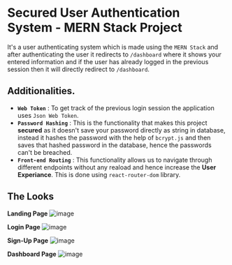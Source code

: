 # Secured User Authentication System - MERN Stack Project
It's a user authenticating system which is made using the `MERN Stack` and after authenticating the user it redirects to `/dashboard` where it shows your entered information and if the user has already logged in the previous session then it will directly redirect to `/dashboard`.

## Additionalities.
- **`Web Token`** : To get track of the previous login session the application uses `Json Web Token`.
- **`Password Hashing`** : This is the functionality that makes this project **secured** as it doesn't save your password directly as string in database, instead it hashes the password with the help of `bcrypt.js` and then saves that hashed password in the database, hence the passwords can't be breached.
- **`Front-end Routing`** : This functionality allows us to navigate through different endpoints without any reaload and hence increase the **User Experiance**. This is done using `react-router-dom` library.

## The Looks
**Landing Page**
![image](https://user-images.githubusercontent.com/69182611/211269739-ff06dbc0-3027-4f66-9521-19b0129c44d5.png)

**Login Page**
![image](https://user-images.githubusercontent.com/69182611/211269826-937f31ab-b096-432a-9fb7-4967461210e6.png)

**Sign-Up Page**
![image](https://user-images.githubusercontent.com/69182611/211270001-a866f114-57b5-472c-ab58-84bec2b48ab4.png)

**Dashboard Page**
![image](https://user-images.githubusercontent.com/69182611/211270219-b2e386b6-d3b6-4879-8f62-a9c5e8a6ee31.png)
